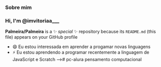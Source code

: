### Sobre mim  
### Hi, I'm @imvitoriaa___
**Palmeira/Palmeira** is a ✨ _special_ ✨ repository because its `README.md` (this file) appears on your GitHub profile
- 😄 Eu estou interessada em aprender a progamar novas linguagens 
- ⚡ Eu estou aprendendo a programar recentemente a linguagem de JavaScript e Scratch
--># pc-alura
pensamento computacional 
